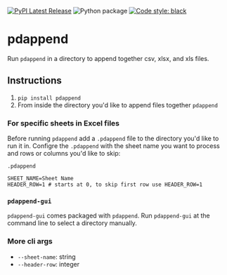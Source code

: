 [![PyPI Latest Release](https://img.shields.io/pypi/v/pdappend)](https://pypi.org/project/pdappend/)
![Python package](https://github.com/cnpls/pdappend/workflows/Python%20package/badge.svg)
[![Code style: black](https://img.shields.io/badge/code%20style-black-000000.svg)](https://github.com/psf/black)

# pdappend

Run `pdappend` in a directory to append together csv, xlsx, and xls files.

## Instructions

1. `pip install pdappend`
2. From inside the directory you'd like to append files together `pdappend`

### For specific sheets in Excel files

Before running `pdappend` add a `.pdappend` file to the directory you'd like to run it in. Configre the `.pdappend` with the sheet name you want to process and rows or columns you'd like to skip:

`.pdappend`
```.env
SHEET_NAME=Sheet Name
HEADER_ROW=1 # starts at 0, to skip first row use HEADER_ROW=1
```

### `pdappend-gui`

`pdappend-gui` comes packaged with `pdappend`. Run `pdappend-gui` at the command line to select a directory manually.


### More cli args

- `--sheet-name`: string
- `--header-row`: integer
